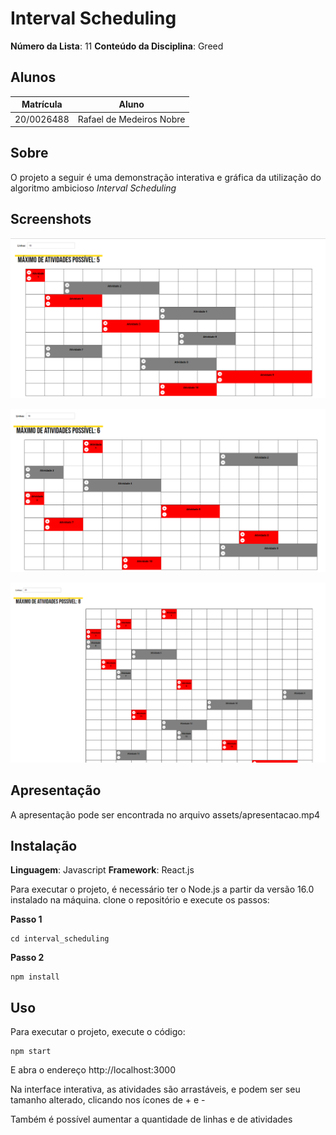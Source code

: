 # Interval Scheduling

**Número da Lista**: 11
**Conteúdo da Disciplina**: Greed

## Alunos
|Matrícula | Aluno |
| -- | -- |
| 20/0026488  |  Rafael de Medeiros Nobre |

## Sobre 
O projeto a seguir é uma demonstração interativa e gráfica da utilização do algoritmo ambicioso _Interval Scheduling_

## Screenshots

![](./assets/1.png)

![](./assets/2.png)

![](./assets/3.png)

## Apresentação

A apresentação pode ser encontrada no arquivo assets/apresentacao.mp4

## Instalação 
**Linguagem**: Javascript
**Framework**: React.js<br>

Para executar o projeto, é necessário ter o Node.js a partir da versão 16.0 instalado na máquina. clone o repositório e execute os passos:

**Passo 1**
```
cd interval_scheduling
```

**Passo 2**
```
npm install
```

## Uso 

Para executar o projeto, execute o código:

```
npm start
```

E abra o endereço http://localhost:3000

Na interface interativa, as atividades são arrastáveis, e podem ser seu tamanho alterado, clicando nos ícones de + e -

Também é possível aumentar a quantidade de linhas e de atividades





